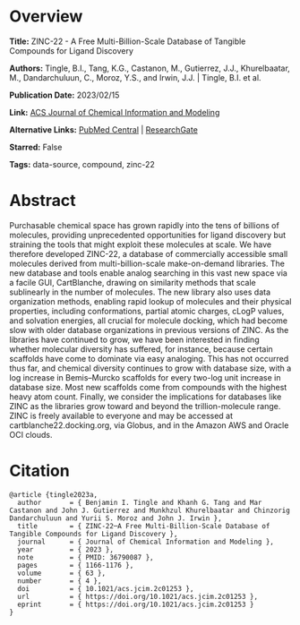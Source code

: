 # Overview
**Title:**
ZINC-22 - A Free Multi-Billion-Scale Database of Tangible Compounds for Ligand Discovery

**Authors:**
Tingle, B.I., Tang, K.G., Castanon, M., Gutierrez, J.J., Khurelbaatar, M., Dandarchuluun, C., Moroz, Y.S., and Irwin, J.J. |
Tingle, B.I. et al.

**Publication Date:**
2023/02/15

**Link:**
[ACS Journal of Chemical Information and Modeling](https://pubs.acs.org/doi/10.1021/acs.jcim.2c01253)

**Alternative Links:**
[PubMed Central](https://pmc.ncbi.nlm.nih.gov/articles/PMC9976280) |
[ResearchGate](https://www.researchgate.net/publication/364600619_ZINC-22_-_A_Free_Multi-Billion-Scale_Database_of_Tangible_Compounds_for_Ligand_Discovery)

**Starred:**
False

**Tags:**
data-source, compound, zinc-22


# Abstract
Purchasable chemical space has grown rapidly into the tens of billions of molecules, providing unprecedented opportunities for ligand discovery but straining the tools that might exploit these molecules at scale.
We have therefore developed ZINC-22, a database of commercially accessible small molecules derived from multi-billion-scale make-on-demand libraries.
The new database and tools enable analog searching in this vast new space via a facile GUI, CartBlanche, drawing on similarity methods that scale sublinearly in the number of molecules.
The new library also uses data organization methods, enabling rapid lookup of molecules and their physical properties, including conformations, partial atomic charges, cLogP values, and solvation energies, all crucial for molecule docking, which had become slow with older database organizations in previous versions of ZINC.
As the libraries have continued to grow, we have been interested in finding whether molecular diversity has suffered, for instance, because certain scaffolds have come to dominate via easy analoging.
This has not occurred thus far, and chemical diversity continues to grow with database size, with a log increase in Bemis–Murcko scaffolds for every two-log unit increase in database size.
Most new scaffolds come from compounds with the highest heavy atom count.
Finally, we consider the implications for databases like ZINC as the libraries grow toward and beyond the trillion-molecule range.
ZINC is freely available to everyone and may be accessed at cartblanche22.docking.org, via Globus, and in the Amazon AWS and Oracle OCI clouds.


# Citation
```
@article {tingle2023a,
  author       = { Benjamin I. Tingle and Khanh G. Tang and Mar Castanon and John J. Gutierrez and Munkhzul Khurelbaatar and Chinzorig Dandarchuluun and Yurii S. Moroz and John J. Irwin },
  title        = { ZINC-22─A Free Multi-Billion-Scale Database of Tangible Compounds for Ligand Discovery },
  journal      = { Journal of Chemical Information and Modeling },
  year         = { 2023 },
  note         = { PMID: 36790087 },
  pages        = { 1166-1176 },
  volume       = { 63 },
  number       = { 4 },
  doi          = { 10.1021/acs.jcim.2c01253 },
  url          = { https://doi.org/10.1021/acs.jcim.2c01253 },
  eprint       = { https://doi.org/10.1021/acs.jcim.2c01253 }
}
```
